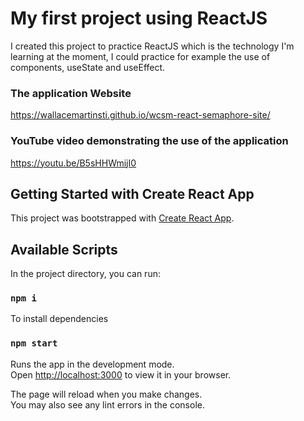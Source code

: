 # My first project using ReactJS

I created this project to practice ReactJS which is the technology I'm learning at the moment, I could practice for example the use of components, useState and useEffect.

### The application Website

<https://wallacemartinsti.github.io/wcsm-react-semaphore-site/>

### YouTube video demonstrating the use of the application

<https://youtu.be/B5sHHWmijI0>

## Getting Started with Create React App

This project was bootstrapped with [Create React App](https://github.com/facebook/create-react-app).

## Available Scripts

In the project directory, you can run:

### `npm i`

To install dependencies

### `npm start`

Runs the app in the development mode.\
Open [http://localhost:3000](http://localhost:3000) to view it in your browser.

The page will reload when you make changes.\
You may also see any lint errors in the console.
